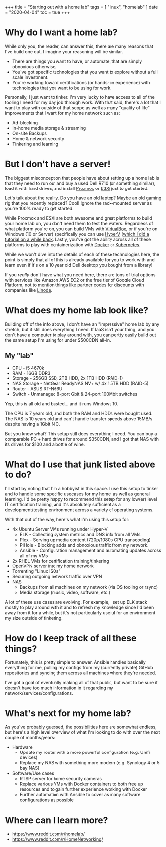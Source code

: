 +++
title = "Starting out with a home lab"
tags = [
    "linux",
    "homelab"
]
date = "2020-04-04"
toc = true
+++

# Why do I want a home lab?

While only you, the reader, can answer this, there are many reasons that I've build one out. I imagine your reasoning will be similar.

- There are things you want to have, or automate, that are simply obnoxious otherwise.
- You've got specific technologies that you want to explore without a full scale investment.
- You're working toward certifications (or hands-on experience) with technologies that you want to be using for work.

Personally, I just want to tinker. I'm very lucky to have access to all of the tooling I need for my day job through work. With that said, there's a lot that I want to play with outside of that scope as well as many "quality of life" improvements that I want for my home network such as:

- Ad-blocking
- In-home media storage & streaming
- On-site Backups
- Home & network security
- Tinkering and learning

# But I don't have a server!
 The biggest misconception that people have about setting up a home lab is that they need to run out and buy a used Dell R710 (or something similar), load it with hard drives, and install [Proxmox](https://www.proxmox.com/) or [ESXi](https://www.vmware.com/content/vmware/vmware-published-sites/us/products/esxi-and-esx.html.html) just to get started.

Let's talk about the reality. Do you have an old  laptop? Maybe an old gaming rig that you recently replaced? Cool! Ignore the rack-mounted server as you're 100% ready to get started.

While Proxmox and ESXi are both awesome and great platforms to build your home lab on, you don't need them to test the waters. Regardless of what platform you're on, you can build VMs with [VirtualBox](https://www.virtualbox.org/wiki/Downloads), or if you're on Windows (10 or Server) specifically you can use [HyperV](https://docs.microsoft.com/en-us/virtualization/hyper-v-on-windows/quick-start/enable-hyper-v) ([which I did a tutorial on a while back](https://www.thedatanewbie.com/2018/04/tutorial-set-up-linux-vm-on-windows.html). Lastly, you've got the ability across all of these platforms to play with containerization with [Docker](https://www.docker.com/) or [Kubernetes](https://kubernetes.io/).

While we won't dive into the details of each of these technologies here, the point is simply that all of this is already available for you to work with and learn even if it's on a 10 year old Dell desktop you bought from a library!

If you *really* don't have what you need here, there are tons of trial options with services like Amazon AWS EC2 or the free tier of Google Cloud Platform, not to mention things like partner codes for discounts with companies like [Linode](https://www.linode.com/).

# What does my home lab look like?
Building off of the info above, I don't have an "impressive" home lab by any stretch, but it still does everything I need. If IaaS isn't your thing, and you don't have a computer to play around with, you can pertty easily build out the same setup I'm using for under $500CDN all-in.

## My "lab"

- CPU - i5 4670k
- RAM -  16GB DDR3
- Storage - 256GB SSD, 2TB HDD, 2x 1TB HDD (RAID-1)
- NAS Storage - NetGear ReadyNAS NV+ w/ 4x 1.5TB HDD (RAID-5)
- Router - ASUS RT-N66U
- Switch - Unmanaged 8-port Gbit & 24-port 100Mbit switches

Yep, this is all old and busted... and it runs Windows 10.

The CPU is 7 years old, and both the RAM and HDDs were bought used. The NAS is 10 years old and can't handle transfer speeds above 15MB/s despite having a 1Gbit NIC.

But you know what? This setup still does everything I need. You can buy a comparable PC + hard drives for around $350CDN, and I got that NAS with its drives for $100 and a bottle of wine.

# What do I use that junk listed above to do?
I'll start by noting that I'm a hobbyist in this space. I use this setup to tinker and to handle some specific usecases for my home, as well as general learning. I'd be pretty happy to recommend this setup for any low(er) level IT certification training, and it's absolutely sufficient as a development/testing environment across a variety of operating systems.

With that out of the way, here's what I'm using this setup for:
- 4x Ubuntu Server VMs running under Hyper-V
  - ELK - Collecting system metrics and DNS info from all VMs
  - Plex - Serving up media content (720p/1080p CPU transcoding)
  - PiHole - Blocking adds and obnoxious traffic from my network.
  - Ansible - Configuration management and automating updates across all of my VMs
- 2x RHEL VMs for certification training/tinkering
- OpenVPN server into my home network
- Torrenting "Linux ISOs"
- Securing outgoing network traffic over VPN
- NAS
  - Backups from all machines on my network (via OS tooling or rsync)
  - Media storage (music, video, software, etc.)

A lot of these use cases are evolving. For example, I set up ELK stack mostly to play around with it and to refresh my knowledge since I'd been away from it for a while, but it's not particularly useful for an environment my size outside of tinkering.

# How do I keep track of all these things?
Fortunately, this is pretty simple to answer. Ansible handles basically everything for me, pulling my configs from my (currently private) GitHub repositories and syncing them across all machines where they're needed.

I've got a goal of eventually making all of that public, but want to be sure it doesn't have too much information in it regarding my network/services/configurations.

# What's next for my home lab?
As you've probably guessed, the possibilities here are somewhat endless, but here's a high level overview of what I'm looking to do with over the next couple of months/years:


- Hardware
  - Update my router with a more powerful configuration (e.g. Unifi devices)
  - Replace my NAS with something more modern (e.g. Synology 4 or 5 bay NAS)
- Software/Use cases
  - RTSP server for home security cameras
  - Replace various VMs with Docker containers to both free up resources and to gain further experience working with Docker
  - Further automation with Ansible to cover as many software configurations as possible 

# Where can I learn more? 
- https://www.reddit.com/r/homelab/
- https://www.reddit.com/r/HomeNetworking/
